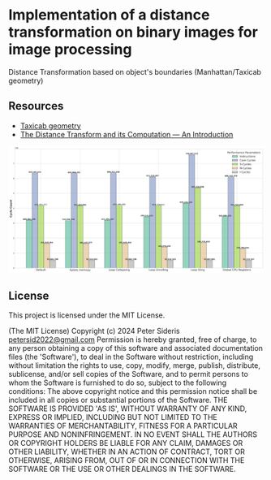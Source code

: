 # Implementation of a distance transformation on binary images for image processing 

Distance Transformation based on object's boundaries (Manhattan/Taxicab geometry)

## Resources
- [Taxicab geometry](https://en.wikipedia.org/wiki/Taxicab_geometry)
- [The Distance Transform and its Computation — An Introduction](ttps://arxiv.org/pdf/2106.03503)

![](https://github.com/petersid2022/duth-embedded/blob/f928361d01e6c233e093f7c4e1ac98959d9c5daf/scripts/optimized_comparison.png)

## License

This project is licensed under the MIT License.

(The MIT License) Copyright (c) 2024 Peter Sideris petersid2022@gmail.com Permission is hereby granted, free of charge, to any person obtaining a copy of this software and associated documentation files (the 'Software'), to deal in the Software without restriction, including without limitation the rights to use, copy, modify, merge, publish, distribute, sublicense, and/or sell copies of the Software, and to permit persons to whom the Software is furnished to do so, subject to the following conditions: The above copyright notice and this permission notice shall be included in all copies or substantial portions of the Software. THE SOFTWARE IS PROVIDED 'AS IS', WITHOUT WARRANTY OF ANY KIND, EXPRESS OR IMPLIED, INCLUDING BUT NOT LIMITED TO THE WARRANTIES OF MERCHANTABILITY, FITNESS FOR A PARTICULAR PURPOSE AND NONINFRINGEMENT. IN NO EVENT SHALL THE AUTHORS OR COPYRIGHT HOLDERS BE LIABLE FOR ANY CLAIM, DAMAGES OR OTHER LIABILITY, WHETHER IN AN ACTION OF CONTRACT, TORT OR OTHERWISE, ARISING FROM, OUT OF OR IN CONNECTION WITH THE SOFTWARE OR THE USE OR OTHER DEALINGS IN THE SOFTWARE.
